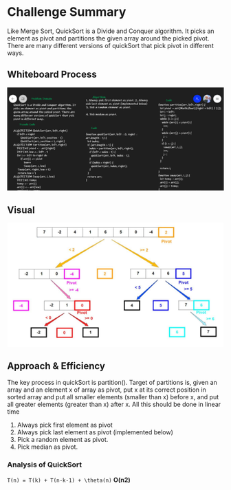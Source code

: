 
# Challenge Summary
<!-- Description of the challenge -->
Like Merge Sort, QuickSort is a Divide and Conquer algorithm. It picks an element as pivot and partitions the given array around the picked pivot. There are many different versions of quickSort that pick pivot in different ways.

## Whiteboard Process
<!-- Embedded whiteboard image -->
![w](./wh.png)

## Visual

![process](./code28.jpg)

## Approach & Efficiency
<!-- What approach did you take? Why? What is the Big O space/time for this approach? -->
The key process in quickSort is partition(). Target of partitions is, given an array and an element x of array as pivot, put x at its correct position in sorted array and put all smaller elements (smaller than x) before x, and put all greater elements (greater than x) after x. All this should be done in linear time

1. Always pick first element as pivot
2. Always pick last element as pivot (implemented below)
3. Pick a random element as pivot.
4. Pick median as pivot.

### Analysis of QuickSort

``
T(n) = T(k) + T(n-k-1) + \theta(n)
``
**O(n2)**
